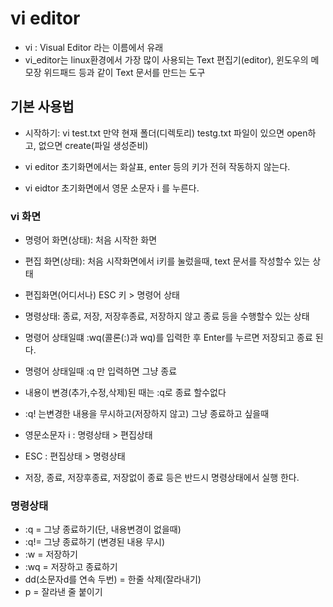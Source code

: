 # vi editor
* vi : Visual Editor 라는 이름에서 유래
* vi_editor는 linux환경에서 가장 많이 사용되는 
Text 편집기(editor), 윈도우의 메모장 위드패드 등과 같이 Text 문서를 만드는 도구

## 기본 사용법
* 시작하기: vi test.txt
만약 현재 폴더(디렉토리) testg.txt 파일이 있으면 open하고, 없으면 create(파일 생성준비)

* vi editor 초기화면에서는 화살표, enter 등의 키가 전혀 작동하지 않는다.

* vi eidtor 초기화면에서 영문 소문자 i 를 누른다.

### vi 화면
* 명령어 화면(상태): 처음 시작한 화면
* 편집 화면(상태): 처음 시작화면에서 i키를 눌렀을때, text 문서를 작성할수 있는 상태

* 편집화면(어디서나) ESC 키 > 명령어 상태
* 명령상태: 종료, 저장, 저장후종료, 저장하지 않고 종료 등을 수행할수 있는 상태

* 명령어 상태일떄 :wq(콜론(:)과 wq)를 입력한 후 Enter를 누르면 저장되고 종료 된다.
* 명령어 상태일때 :q 만 입력하면 그냥 종료
* 내용이 변경(추가,수정,삭제)된 때는 :q로 종료 할수없다

* :q! 는변경한 내용을 무시하고(저장하지 않고) 그냥 종료하고 싶을때

* 영문소문자 i : 명령상태 > 편집상태
* ESC : 편집상태 > 명령상태
* 저장, 종료, 저장후종료, 저장없이 종료 등은 반드시 명령상태에서 실행 한다.

### 명령상태
* :q = 그냥 종료하기(단, 내용변경이 없을때)
* :q!= 그냥 종료하기 (변경된 내용 무시)
* :w = 저장하기
* :wq = 저장하고 종료하기
* dd(소문자d를 연속 두번) = 한줄 삭제(잘라내기)
* p = 잘라낸 줄 붙이기